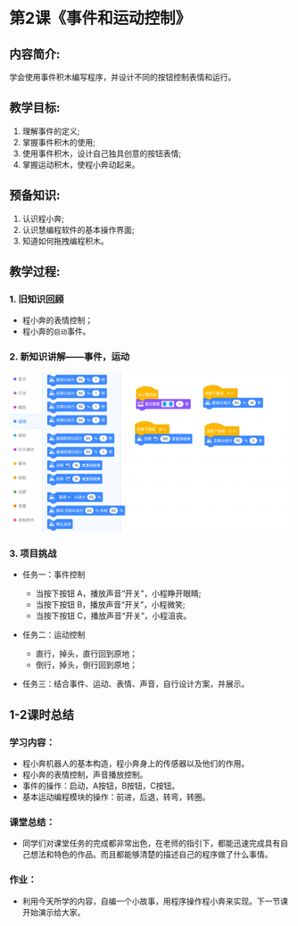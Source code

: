 <!-- # 机器人编程入门学习 -->
<style>
  .width150 {
      width: 150px;
  }
  .width300 {
      width: 300px;
  }
  .width600 {
      width: 600px;
  }
</style>

# 第2课《事件和运动控制》

## 内容简介:
学会使用事件积木编写程序，并设计不同的按钮控制表情和运行。

## 教学目标:
1. 理解事件的定义;
1. 掌握事件积木的使用;
1. 使用事件积木，设计自己独具创意的按钮表情;
1. 掌握运动积木，使程小奔动起来。

## 预备知识:
1. 认识程小奔; 
1. 认识慧编程软件的基本操作界面;
1. 知道如何拖拽编程积木。


## 教学过程:

### 1. 旧知识回顾
  - 程小奔的表情控制；
  - 程小奔的`启动`事件。

### 2. 新知识讲解——事件，运动

<img src="./images/2-1.png" class="width600" />  

### 3. 项目挑战

- 任务一：事件控制  
  - 当按下按钮 A，播放声音“开关”，小程睁开眼睛; 
  - 当按下按钮 B，播放声音“开关”，小程微笑; 
  - 当按下按钮 C，播放声音“开关”，小程沮丧。   

- 任务二：运动控制
  - 直行，掉头，直行回到原地；
  - 倒行，掉头，倒行回到原地；

- 任务三：结合事件、运动、表情、声音，自行设计方案，并展示。


## 1-2课时总结

### 学习内容：
* 程小奔机器人的基本构造，程小奔身上的传感器以及他们的作用。
* 程小奔的表情控制，声音播放控制。
* 事件的操作：启动，A按钮，B按钮，C按钮。
* 基本运动编程模块的操作：前进，后退，转弯，转圈。

### 课堂总结：
* 同学们对课堂任务的完成都非常出色，在老师的指引下，都能迅速完成具有自己想法和特色的作品。而且都能够清楚的描述自己的程序做了什么事情。

### 作业：
* 利用今天所学的内容，自编一个小故事，用程序操作程小奔来实现。下一节课开始演示给大家。
